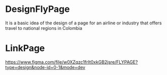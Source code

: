 # DesignFlyPage
It is a basic idea of the design of a page for an airline or industry that offers travel to national regions in Colombia


# LinkPage
https://www.figma.com/file/w0XZqzc1frIt0xkGB2jsre/FLYPAGE?type=design&node-id=0-1&mode=dev
